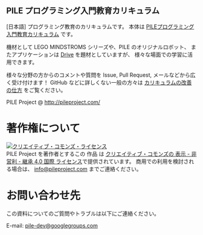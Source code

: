 PILE プログラミング入門教育カリキュラム
---
[日本語] プログラミング教育のカリキュラムです。
本体は [PILEプログラミング入門教育カリキュラム](./curriculum_ja.md) です。

機材として LEGO MINDSTROMS シリーズや、PILE のオリジナルロボット、
またアプリケーションは [Drive](https://github.com/PileProject/drive) を題材としていますが、
様々な場面での学習に活用できます。

様々な分野の方からのコメントや質問を
Issue, Pull Request, メールなどから広く受け付けます！
GitHub などに詳しくない一般の方々は [カリキュラムの改善の仕方](how_to_contribute.md) をご覧ください。

PILE Project @ <http://pileproject.com/>

# 著作権について
<a rel="license" href="http://creativecommons.org/licenses/by-nc-sa/4.0/"><img alt="クリエイティブ・コモンズ・ライセンス" style="border-width:0" src="https://i.creativecommons.org/l/by-nc-sa/4.0/88x31.png" /></a><br /><span xmlns:cc="http://creativecommons.org/ns#" property="cc:attributionName">PILE Project</span> を著作者とするこの 作品 は <a rel="license" href="http://creativecommons.org/licenses/by-nc-sa/4.0/">クリエイティブ・コモンズの 表示 - 非営利 - 継承 4.0 国際 ライセンス</a>で提供されています。
商用での利用を検討される場合は、 <info@pileproject.com> までご連絡ください。


# お問い合わせ先
この資料についてのご質問やトラブルは以下にご連絡ください。

E-mail: <pile-dev@googlegroups.com>
